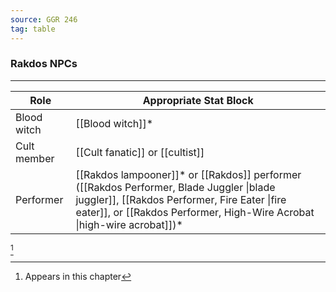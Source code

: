 ```yaml
---
source: GGR 246
tag: table
---
```


### Rakdos NPCs
---
|Role|Appropriate Stat Block|
|--------|--------|
|Blood witch|[[Blood witch]]* |
|Cult member|[[Cult fanatic]] or [[cultist]]|
|Performer|[[Rakdos lampooner]]*  or [[Rakdos]] performer ([[Rakdos Performer, Blade Juggler \|blade juggler]], [[Rakdos Performer, Fire Eater \|fire eater]], or [[Rakdos Performer, High-Wire Acrobat \|high-wire acrobat]])* |
[^1] 

[^1]: Appears in this chapter
